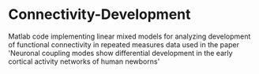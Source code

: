 # Connectivity-Development
Matlab code implementing linear mixed models for analyzing development of functional connectivity in repeated measures data used in the paper 'Neuronal coupling modes show differential development in the early cortical activity networks of human newborns'
